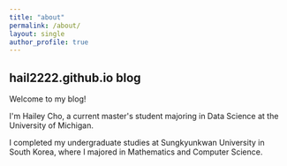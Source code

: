 ```yaml
---
title: "about"
permalink: /about/
layout: single
author_profile: true
---
```


## hail2222.github.io blog

Welcome to my blog!

I'm Hailey Cho, a current master's student majoring in Data Science at the University of Michigan.

I completed my undergraduate studies at Sungkyunkwan University in South Korea, where I majored in Mathematics and Computer Science.


